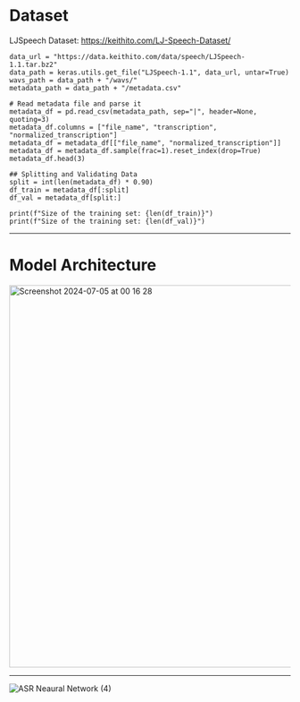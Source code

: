 # Dataset 

LJSpeech Dataset: https://keithito.com/LJ-Speech-Dataset/

    data_url = "https://data.keithito.com/data/speech/LJSpeech-1.1.tar.bz2"
    data_path = keras.utils.get_file("LJSpeech-1.1", data_url, untar=True)
    wavs_path = data_path + "/wavs/"
    metadata_path = data_path + "/metadata.csv"
    
    # Read metadata file and parse it
    metadata_df = pd.read_csv(metadata_path, sep="|", header=None, quoting=3)
    metadata_df.columns = ["file_name", "transcription", "normalized_transcription"]
    metadata_df = metadata_df[["file_name", "normalized_transcription"]]
    metadata_df = metadata_df.sample(frac=1).reset_index(drop=True)
    metadata_df.head(3)
    
    ## Splitting and Validating Data
    split = int(len(metadata_df) * 0.90)
    df_train = metadata_df[:split]
    df_val = metadata_df[split:]
    
    print(f"Size of the training set: {len(df_train)}")
    print(f"Size of the training set: {len(df_val)}")
    
---

# Model Architecture

<img width="683" alt="Screenshot 2024-07-05 at 00 16 28" src="https://github.com/orbant12/Clippify/assets/124793231/86fd4e1d-a500-4b58-8df3-965ab2bc9b92">

---

![ASR Neaural Network (4)](https://github.com/orbant12/Automatic_Speech_Recognition-CNN/assets/124793231/21e48621-5b8c-4319-a3b2-e1ade8dc4817)
